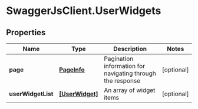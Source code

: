 # SwaggerJsClient.UserWidgets

## Properties
Name | Type | Description | Notes
------------ | ------------- | ------------- | -------------
**page** | [**PageInfo**](PageInfo.md) | Pagination information for navigating through the response | [optional] 
**userWidgetList** | [**[UserWidget]**](UserWidget.md) | An array of widget items | [optional] 


